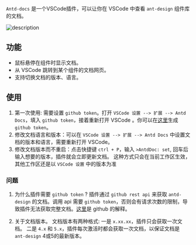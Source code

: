 `Antd-docs` 是一个VSCode插件，可以让你在 VSCode 中查看 `ant-design` 组件库的文档。

![description](https://github.com/jrr997/antd-docs-vscode/blob/dev/description.gif?raw=true)

## 功能
 - 鼠标悬停在组件时显示文档。
 - 从 VSCode 跳转到某个组件的文档网页。
 - 支持切换文档的版本、语言。

## 使用
  1. 第一次使用: 需要设置 `github token`。打开 `VSCode 设置 --> 扩展 --> Antd Docs`，填入 `github token`，接着重新打开 VSCode 。你可以在[这里](https://github.com/settings/tokens)生成 `github token`。
  2. 修改文档语言和版本：可以在 `VSCode 设置 --> 扩展 --> Antd Docs` 中设置文档的版本和语言，需要重新打开 VSCode。
  3. 修改文档版本而不重启：点击快捷键 `ctrl + P`，输入 `>AntdDoc: set`, 回车后输入想要的版本，插件就会立即更新文档。
    这种方式只会在当前工作区生效，其他工作区还是以 `VSCode 设置` 中的版本为准

### 问题

1. 为什么插件需要 `github token` ?
插件通过 `github rest api` 来获取 `antd-design` 的文档。调用 api 需要 `github token`，否则会有请求次数的限制，导致插件无法获取完整文档。[这里](https://docs.github.com/en/rest/overview/rate-limits-for-the-rest-api?apiVersion=2022-11-28)是 github 的解释。

2. 关于文档版本。
文档版本有两种格式:
一是 `x.xx.xx`，插件只会获取一次文档。
二是 `4.x` 和 `5.x`，插件每次激活时都会获取一次文档，以保证文档是 `ant-design` 4或5的最新版本。 



